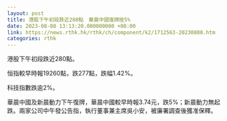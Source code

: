 ```yaml
---
layout: post
title: 港股下午初段跌近280點　華晨中國復牌挫5%
date: 2023-08-08 13:13:20.000000000 +08:00
link: https://news.rthk.hk/rthk/ch/component/k2/1712563-20230808.htm
categories: rthk
---
```


港股下午初段跌近280點。

恒指較早時報19260點，跌277點，跌幅1.42%。

科技指數跌逾2%。

華晨中國及新晨動力下午復牌，華晨中國較早時報3.74元，跌5%；新晨動力無起跌。兩家公司中午發公告指，執行董事兼主席吳小安，被廉署調查後獲准保釋。
